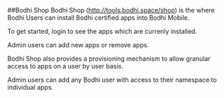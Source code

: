 ##Bodhi Shop
Bodhi Shop (http://tools.bodhi.space/shop) is the where Bodhi Users can install Bodhi certified apps into Bodhi Mobile.

To get started, login to see the apps which are currenly installed.

Admin users can add new apps or remove apps.

Bodhi Shop also provides a provisioning mechanism to allow granular access to apps on a user by user basis.

Admin users can add any Bodhi user with access to their namespace to individual apps.